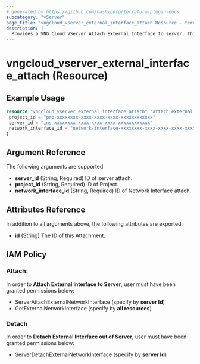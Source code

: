```yaml
---
# generated by https://github.com/hashicorp/terraform-plugin-docs
subcategory: "vServer"
page_title: "vngcloud_vserver_external_interface_attach Resource - terraform-provider-vngcloud"
description: |-
  Provides a VNG Cloud VServer Attach External Interface to server. This can be used to create and delete.
---
```


# vngcloud_vserver_external_interface_attach (Resource)



## Example Usage

```terraform
resource "vngcloud_vserver_external_interface_attach" "attach_external_interface" {
 project_id = "pro-xxxxxxxx-xxxx-xxxx-xxxx-xxxxxxxxxxxx"
 server_id = "ins-xxxxxxxx-xxxx-xxxx-xxxx-xxxxxxxxxxxx"
 network_interface_id = "network-interface-xxxxxxxx-xxxx-xxxx-xxxx-xxxxxxxxxxxx"
}
```

## Argument Reference

The following arguments are supported:

- **server_id** (String, Required) ID of server attach.
- **project_id** (String, Required) ID of Project.
- **network_interface_id** (String, Required) ID of Network Interface attach.

## Attributes Reference

In addition to all arguments above, the following attributes are exported:

- **id** (String) The ID of this Attachment.

## IAM Policy
### Attach:
In order to **Attach External Interface to Server**, user must have been granted permissions below:
- ServerAttachExternalNetworkInterface (specify by **server Id**)
- GetExternalNetworkInterface (specify by **all resources**)

### Detach
In order to **Detach External Interface out of Server**, user must have been granted permissions below:
- ServerDetachExternalNetworkInterface (specify by **server Id**)


